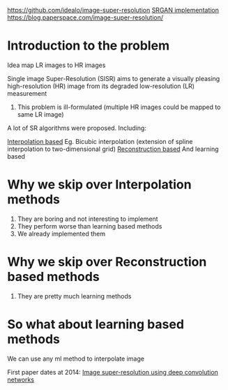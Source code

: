 https://github.com/idealo/image-super-resolution
[SRGAN implementation](https://github.com/eriklindernoren/PyTorch-GAN#super-resolution-gan)
https://blog.paperspace.com/image-super-resolution/

# Introduction to the problem 

Idea map LR images to HR images 

Single image Super-Resolution (SISR) aims to generate a visually pleasing high-resolution (HR) image from its degraded
low-resolution (LR) measurement

1) This problem is ill-formulated (multiple HR images could be mapped to same LR image)

A lot of SR algorithms were proposed. Including: 

[Interpolation based](https://ieeexplore.ieee.org/document/1658087)
Eg. Bicubic interpolation (extension of spline interpolation to two-dimensional grid)
[Reconstruction based](https://ieeexplore.ieee.org/document/6241428)
And learning based

# Why we skip over Interpolation methods

1) They are boring and not interesting to implement
2) They perform worse than learning based methods
3) We already implemented them 

# Why we skip over Reconstruction based methods 

1) They are pretty much learning methods

# So what about learning based methods 

We can use any ml method to interpolate image

First paper dates at 2014: [Image super-resolution using deep convolution networks]()
